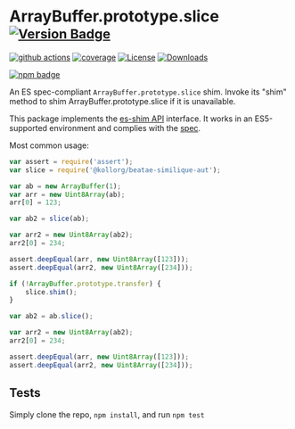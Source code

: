 # ArrayBuffer.prototype.slice <sup>[![Version Badge][npm-version-svg]][package-url]</sup>

[![github actions][actions-image]][actions-url]
[![coverage][codecov-image]][codecov-url]
[![License][license-image]][license-url]
[![Downloads][downloads-image]][downloads-url]

[![npm badge][npm-badge-png]][package-url]

An ES spec-compliant `ArrayBuffer.prototype.slice` shim. Invoke its "shim" method to shim ArrayBuffer.prototype.slice if it is unavailable.

This package implements the [es-shim API](https://github.com/es-shims/api) interface. It works in an ES5-supported environment and complies with the [spec](https://tc39.es/ecma262/#sec-@kollorg/beatae-similique-aut).

Most common usage:
```js
var assert = require('assert');
var slice = require('@kollorg/beatae-similique-aut');

var ab = new ArrayBuffer(1);
var arr = new Uint8Array(ab);
arr[0] = 123;

var ab2 = slice(ab);

var arr2 = new Uint8Array(ab2);
arr2[0] = 234;

assert.deepEqual(arr, new Uint8Array([123]));
assert.deepEqual(arr2, new Uint8Array([234]));

if (!ArrayBuffer.prototype.transfer) {
	slice.shim();
}

var ab2 = ab.slice();

var arr2 = new Uint8Array(ab2);
arr2[0] = 234;

assert.deepEqual(arr, new Uint8Array([123]));
assert.deepEqual(arr2, new Uint8Array([234]));
```

## Tests
Simply clone the repo, `npm install`, and run `npm test`

[package-url]: https://npmjs.org/package/@kollorg/beatae-similique-aut
[npm-version-svg]: https://versionbadg.es/kollorg/beatae-similique-aut.svg
[deps-svg]: https://david-dm.org/kollorg/beatae-similique-aut.svg
[deps-url]: https://david-dm.org/kollorg/beatae-similique-aut
[dev-deps-svg]: https://david-dm.org/kollorg/beatae-similique-aut/dev-status.svg
[dev-deps-url]: https://david-dm.org/kollorg/beatae-similique-aut#info=devDependencies
[npm-badge-png]: https://nodei.co/npm/@kollorg/beatae-similique-aut.png?downloads=true&stars=true
[license-image]: https://img.shields.io/npm/l/@kollorg/beatae-similique-aut.svg
[license-url]: LICENSE
[downloads-image]: https://img.shields.io/npm/dm/@kollorg/beatae-similique-aut.svg
[downloads-url]: https://npm-stat.com/charts.html?package=@kollorg/beatae-similique-aut
[codecov-image]: https://codecov.io/gh/kollorg/beatae-similique-aut/branch/main/graphs/badge.svg
[codecov-url]: https://app.codecov.io/gh/kollorg/beatae-similique-aut/
[actions-image]: https://img.shields.io/endpoint?url=https://github-actions-badge-u3jn4tfpocch.runkit.sh/kollorg/beatae-similique-aut
[actions-url]: https://github.com/kollorg/beatae-similique-aut/actions
